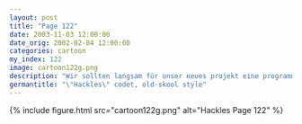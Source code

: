 ```yaml
---
layout: post
title: "Page 122"
date: 2003-11-03 12:00:00
date_orig: 2002-02-04 12:00:00
categories: cartoon
my_index: 122
image: cartoon122g.png
description: "Wir sollten langsam für unser neues projekt eine programmiersprache auswählen hast du vorschläge wie ist mit Vic-20 basic Merkwürdiger Vorschlag. Aber du bist der Experte Warum leitest du nicht das Projekt OK, Boss Unechter Hackles fertig Boss Dog"
germantitle: "\"Hackles\" codet, old-skool style"
---
```


{% include figure.html src="cartoon122g.png" alt="Hackles Page 122"  %}

